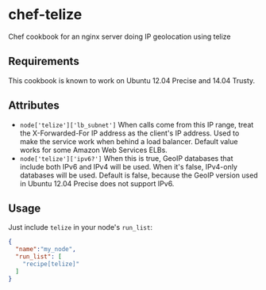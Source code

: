 chef-telize
===========

Chef cookbook for an nginx server doing IP geolocation using telize

Requirements
------------

This cookbook is known to work on Ubuntu 12.04 Precise and 14.04 Trusty.

Attributes
----------
* `node['telize']['lb_subnet']`  When calls come from this IP range, treat the X-Forwarded-For IP address as the client's IP address.  Used to make the service work when behind a load balancer.  Default value works for some Amazon Web Services ELBs.
* `node['telize']['ipv6?']`  When this is true, GeoIP databases that include both IPv6 and IPv4 will be used.  When it's false, IPv4-only databases will be used.  Default is false, because the GeoIP version used in Ubuntu 12.04 Precise does not support IPv6.

Usage
-----
Just include `telize` in your node's `run_list`:

```json
{
  "name":"my_node",
  "run_list": [
    "recipe[telize]"
  ]
}
```
